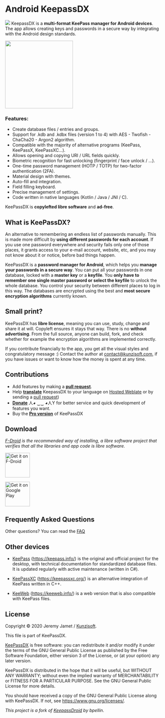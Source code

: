 # Android KeepassDX

<img src="https://raw.githubusercontent.com/Kunzisoft/KeePassDX/master/art/icon.png"> KeepassDX is a **multi-format KeePass manager for Android devices**. The app allows creating keys and passwords in a secure way by integrating with the Android design standards.

<img src="https://raw.githubusercontent.com/Kunzisoft/KeePassDX/master/art/screen.jpg" width="220">

### Features:

 - Create database files / entries and groups.
 - Support for .kdb and .kdbx files (version 1 to 4) with AES - Twofish - ChaCha20 - Argon2 algorithm.
 - Compatible with the majority of alternative programs (KeePass, KeePassX, KeePassXC…).
 - Allows opening and copying URI / URL fields quickly.
 - Biometric recognition for fast unlocking (fingerprint / face unlock / …).
 - One-time password management (HOTP / TOTP) for two-factor authentication (2FA).
 - Material design with themes.
 - Auto-fill and integration.
 - Field filling keyboard.
 - Precise management of settings.
 - Code written in native languages (Kotlin / Java / JNI / C).

KeePassDX is **copylefted libre software** and **ad-free**.

## What is KeePassDX?

An alternative to remembering an endless list of passwords manually. This is made more difficult by **using different passwords for each account**. If you use one password everywhere and security fails only one of those places, it grants access to your e-mail account, website, etc, and you may not know about it or notice, before bad things happen.

KeePassDX is a **password manager for Android**, which helps you **manage your passwords in a secure way**. You can put all your passwords in one database, locked with a **master key** or a **keyfile**. You **only have to remember one single master password or select the keyfile** to unlock the whole database. You control your security between different places to log in this way. The databases are encrypted using the best and **most secure encryption algorithms** currently known.

## Small print?

KeePassDX has **libre license**, meaning you can use, study, change and share it at will. Copyleft ensures it stays that way. There is no **without advertising**. From the full source, anyone can build, fork, and check whether for example the encryption algorithms are implemented correctly.

If you contribute financially to the app, you get all the visual styles and congratulatory message :)
Contact the author at [contact@kunzisoft.com](contact@kunzisoft.com), if you have issues or want to know how the money is spent at any time.

## Contributions

* Add features by making a **[pull request](https://help.github.com/articles/about-pull-requests/)**.
* Help **[translate](https://hosted.weblate.org/projects/keepass-dx/strings/)** KeepassDX to your language on [Hosted Weblate](https://hosted.weblate.org/projects/keepass-dx/) or by sending a [pull request](https://help.github.com/articles/about-pull-requests/))
* **[Donate](https://www.kunzisoft.com/donation)**  人◕ ‿‿ ◕人Y for better service and quick development of features you want.
* Buy the **[Pro version](https://play.google.com/store/apps/details?id=com.kunzisoft.keepass.pro)** of KeePassDX

## Download

*[F-Droid](https://f-droid.org/en/packages/com.kunzisoft.keepass.libre/) is the recommended way of installing, a libre software project that verifies that all the libraries and app code is libre software.*

[<img src="https://f-droid.org/badge/get-it-on.png"
      alt="Get it on F-Droid"
      height="80">](https://f-droid.org/en/packages/com.kunzisoft.keepass.libre/)

[<img src="https://play.google.com/intl/en_us/badges/images/generic/en_badge_web_generic.png"
      alt="Get it on Google Play"
	height="80">](https://play.google.com/store/apps/details?id=com.kunzisoft.keepass.free)
	
## Frequently Asked Questions

Other questions? You can read the [FAQ](https://github.com/Kunzisoft/KeePassDX/wiki/FAQ) 
	
## Other devices

- [KeePass](https://keepass.info/) (https://keepass.info/) is the original and official project for the desktop, with technical documentation for standardized database files. It is updated regularly with active maintenance (written in C#).

- [KeePassXC](https://keepassxc.org/) (https://keepassxc.org/) is an alternative integration of KeePass written in C++.

- [KeeWeb](https://keeweb.info/) (https://keeweb.info/) is a web version that is also compatible with KeePass files. 

## License

 Copyright © 2020 Jeremy Jamet / [Kunzisoft](https://www.kunzisoft.com).

 This file is part of KeePassDX.

  [KeePassDX](https://www.keepassdx.com) is free software: you can redistribute it and/or modify
  it under the terms of the GNU General Public License as published by
  the Free Software Foundation, either version 3 of the License, or
  (at your option) any later version.

  KeePassDX is distributed in the hope that it will be useful,
  but WITHOUT ANY WARRANTY; without even the implied warranty of
  MERCHANTABILITY or FITNESS FOR A PARTICULAR PURPOSE.  See the
  GNU General Public License for more details.

  You should have received a copy of the GNU General Public License
  along with KeePassDX.  If not, see <https://www.gnu.org/licenses/>.
  
  *This project is a fork of [KeepassDroid](https://github.com/bpellin/keepassdroid) by bpellin.*
